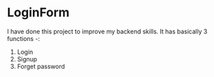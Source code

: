 # LoginForm
I have done this project to improve my backend skills.
It has basically 3 functions -: 
1. Login
2. Signup
3. Forget password
